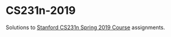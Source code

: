 # CS231n-2019

Solutions to [Stanford CS231n Spring 2019 Course](http://cs231n.stanford.edu/index.html) assignments.